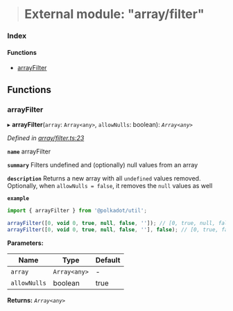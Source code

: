 > # External module: "array/filter"

### Index

#### Functions

* [arrayFilter](_array_filter_.md#arrayfilter)

## Functions

###  arrayFilter

▸ **arrayFilter**(`array`: `Array<any>`, `allowNulls`: boolean): *`Array<any>`*

*Defined in [array/filter.ts:23](https://github.com/polkadot-js/common/blob/e5ab357/packages/util/src/array/filter.ts#L23)*

**`name`** arrayFilter

**`summary`** Filters undefined and (optionally) null values from an array

**`description`** 
Returns a new array with all `undefined` values removed. Optionally, when `allowNulls = false`, it removes the `null` values as well

**`example`** 
<BR>

```javascript
import { arrayFilter } from '@polkadot/util';

arrayFilter([0, void 0, true, null, false, '']); // [0, true, null, false, '']
arrayFilter([0, void 0, true, null, false, ''], false); // [0, true, false, '']
```

**Parameters:**

Name | Type | Default |
------ | ------ | ------ |
`array` | `Array<any>` | - |
`allowNulls` | boolean | true |

**Returns:** *`Array<any>`*